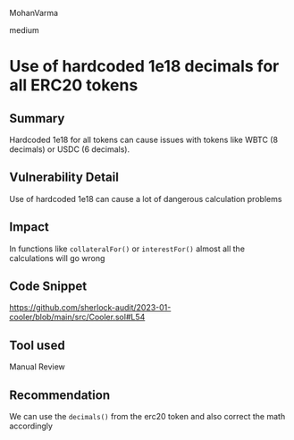 MohanVarma

medium

# Use of hardcoded 1e18 decimals for all ERC20 tokens

## Summary

Hardcoded 1e18 for all tokens can cause issues with tokens like WBTC (8 decimals) or USDC (6 decimals).

## Vulnerability Detail

Use of hardcoded 1e18 can cause a lot of dangerous calculation problems

## Impact

In functions like `collateralFor()` or `interestFor()` almost all the calculations will go wrong

## Code Snippet

https://github.com/sherlock-audit/2023-01-cooler/blob/main/src/Cooler.sol#L54

## Tool used

Manual Review

## Recommendation

We can use the `decimals()` from the erc20 token and also correct the math accordingly